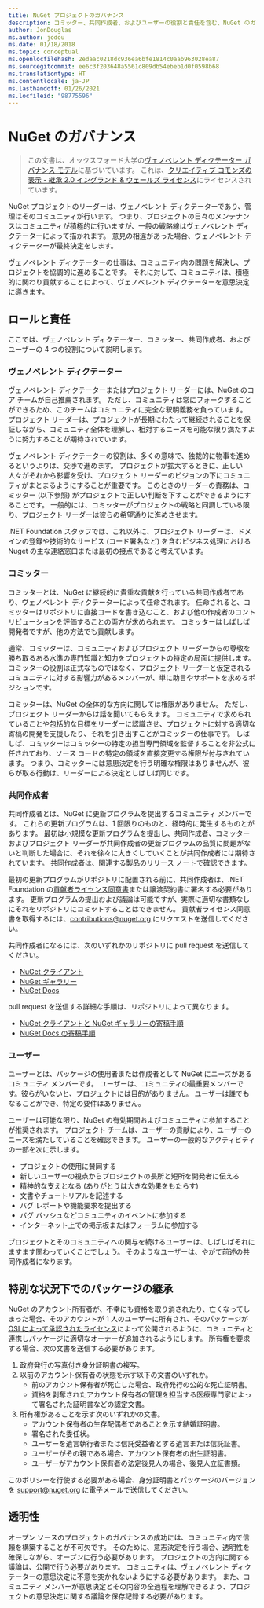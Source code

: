 ```yaml
---
title: NuGet プロジェクトのガバナンス
description: コミッター、共同作成者、およびユーザーの役割と責任を含む、NuGet のガバナンス モデル。
author: JonDouglas
ms.author: jodou
ms.date: 01/18/2018
ms.topic: conceptual
ms.openlocfilehash: 2edaac0218dc936ea6bfe1814c0aab963028ea87
ms.sourcegitcommit: ee6c3f203648a5561c809db54ebeb1d0f0598b68
ms.translationtype: HT
ms.contentlocale: ja-JP
ms.lasthandoff: 01/26/2021
ms.locfileid: "98775596"
---
```

# <a name="nuget-governance"></a>NuGet のガバナンス

> この文書は、オックスフォード大学の[ヴェノベレント ディクテーター ガバナンス モデル](http://www.oss-watch.ac.uk/resources/benevolentdictatorgovernancemodel)に基づいています。 これは、[クリエイティブ コモンズの表示 - 継承 2.0 イングランド & ウェールズ ライセンス](http://creativecommons.org/licenses/by-sa/2.0/uk/)にライセンスされています。

NuGet プロジェクトのリーダーは、ヴェノベレント ディクテーターであり、管理はそのコミュニティが行います。 つまり、プロジェクトの日々のメンテナンスはコミュニティが積極的に行いますが、一般の戦略線はヴェノベレント ディクテーターによって描かれます。 意見の相違があった場合、ヴェノベレント ディクテーターが最終決定をします。

ヴェノベレント ディクテーターの仕事は、コミュニティ内の問題を解決し、プロジェクトを協調的に進めることです。 それに対して、コミュニティは、積極的に関わり貢献することによって、ヴェノベレント ディクテーターを意思決定に導きます。

## <a name="roles-and-responsibilities"></a>ロールと責任

ここでは、ヴェノベレント ディクテーター、コミッター、共同作成者、およびユーザーの 4 つの役割について説明します。

### <a name="benevolent-dictator"></a>ヴェノベレント ディクテーター

ヴェノベレント ディクテーターまたはプロジェクト リーダーには、NuGet のコア チームが自己推薦されます。 ただし、コミュニティは常にフォークすることができるため、このチームはコミュニティに完全な釈明義務を負っています。 プロジェクト リーダーは、プロジェクトが長期にわたって継続されることを保証しながら、コミュニティ全体を理解し、相対するニーズを可能な限り満たすように努力することが期待されています。

ヴェノベレント ディクテーターの役割は、多くの意味で、独裁的に物事を進めるというよりは、交渉で進めます。 プロジェクトが拡大するときに、正しい人々がそれから影響を受け、プロジェクト リーダーのビジョンの下にコミュニティがまとまるようにすることが重要です。 このときのリーダーの責務は、コミッター (以下参照) がプロジェクトで正しい判断を下すことができるようにすることです。 一般的には、コミッターがプロジェクトの戦略と同調している限り、プロジェクト リーダーは彼らの希望通りに進めさせます。

.NET Foundation スタッフでは、これ以外に、プロジェクト リーダーは、ドメインの登録や技術的なサービス (コード署名など) を含むビジネス処理における Nuget の主な連絡窓口または最初の接点であると考えています。

### <a name="committers"></a>コミッター

コミッターとは、NuGet に継続的に貴重な貢献を行っている共同作成者であり、ヴェノベレント ディクテーターによって任命されます。 任命されると、コミッターはリポジトリに直接コードを書き込むこと、および他の作成者のコントリビューションを評価することの両方が求められます。 コミッターはしばしば開発者ですが、他の方法でも貢献します。

通常、コミッターは、コミュニティおよびプロジェクト リーダーからの尊敬を勝ち取るある水準の専門知識と知力をプロジェクトの特定の局面に提供します。 コミッターの役割は正式なものではなく、プロジェクト リーダーと仮定されるコミュニティに対する影響力があるメンバーが、単に助言やサポートを求めるポジションです。

コミッターは、NuGet の全体的な方向に関しては権限がありません。 ただし、プロジェクト リーダーからは話を聞いてもらえます。 コミュニティで求められていることや包括的な目標をリーダーに認識させ、プロジェクトに対する適切な寄稿の開発を支援したり、それを引き出すことがコミッターの仕事です。 しばしば、コミッターはコミッターの特定の担当専門領域を監督することを非公式に任されており、ソース コードの特定の領域を直接変更する権限が付与されています。 つまり、コミッターには意思決定を行う明確な権限はありませんが、彼らが取る行動は、リーダーによる決定としばしば同じです。

### <a name="contributors"></a>共同作成者

共同作成者とは、NuGet に更新プログラムを提出するコミュニティ メンバーです。 これらの更新プログラムは、1 回限りのものと、経時的に発生するものとがあります。 最初は小規模な更新プログラムを提出し、共同作成者、コミッターおよびプロジェクト リーダーが共同作成者の更新プログラムの品質に問題がないと判断した場合に、それを徐々に大きくしていくことが共同作成者には期待されています。 共同作成者は、関連する製品のリリース ノートで確認できます。

最初の更新プログラムがリポジトリに配置される前に、共同作成者は、.NET Foundation の[貢献者ライセンス同意書](http://en.wikipedia.org/wiki/Contributor_License_Agreement)または譲渡契約書に署名する必要があります。 更新プログラムの提出および議論は可能ですが、実際に適切な書類なしにそれをリポジトリにコミットすることはできません。 貢献者ライセンス同意書を取得するには、[contributions@nuget.org](mailto:contributions@nuget.org) にリクエストを送信してください。

共同作成者になるには、次のいずれかのリポジトリに pull request を送信してください。

- [NuGet クライアント](https://github.com/NuGet/NuGet.Client)
- [NuGet ギャラリー](https://github.com/nuget/nugetgallery)
- [NuGet Docs](https://github.com/nuget/nugetdocs)

pull request を送信する詳細な手順は、リポジトリによって異なります。

- [NuGet クライアントと NuGet ギャラリーの寄稿手順](https://github.com/NuGet/Home/wiki/Contributing-to-NuGet)
- [NuGet Docs の寄稿手順](https://github.com/NuGet/NuGetDocs/wiki/Contributing-to-NuGet-Documentation)

### <a name="users"></a>ユーザー

ユーザーとは、パッケージの使用者または作成者として NuGet にニーズがあるコミュニティ メンバーです。 ユーザーは、コミュニティの最重要メンバーです。彼らがいないと、プロジェクトには目的がありません。 ユーザーは誰でもなることができ、特定の要件はありません。

ユーザーは可能な限り、NuGet の有効期間およびコミュニティに参加することが推奨されます。 プロジェクト チームは、ユーザーの貢献により、ユーザーのニーズを満たしていることを確認できます。 ユーザーの一般的なアクティビティの一部を次に示します。

- プロジェクトの使用に賛同する
- 新しいユーザーの視点からプロジェクトの長所と短所を開発者に伝える
- 精神的な支えとなる (ありがとうは大きな効果をもたらす)
- 文書やチュートリアルを記述する
- バグ レポートや機能要求を提出する
- バグ バッシュなどコミュニティのイベントに参加する
- インターネット上での掲示板またはフォーラムに参加する

プロジェクトとそのコミュニティへの関与を続けるユーザーは、しばしばそれにますます関わっていくことでしょう。 そのようなユーザーは、やがて前述の共同作成者になります。

## <a name="package-succession-under-special-circumstances"></a>特別な状況下でのパッケージの継承

NuGet のアカウント所有者が、不幸にも資格を取り消されたり、亡くなってしまった場合、そのアカウントが 1 人のユーザーに所有され、そのパッケージが [OSI によって承認されたライセンス](https://opensource.org/licenses/alphabetical)によって公開されるように、コミュニティと連携しパッケージに適切なオーナーが追加されるようにします。 所有権を要求する場合、次の文書を送信する必要があります。

1. 政府発行の写真付き身分証明書の複写。
1. 以前のアカウント保有者の状態を示す以下の文書のいずれか。 
    - 前のアカウント保有者が死亡した場合、政府発行の公的な死亡証明書。
    - 資格を剥奪されたアカウント保有者の管理を担当する医療専門家によって署名された証明書などの認定文書。
1. 所有権があることを示す次のいずれかの文書。 
    - アカウント保有者の生存配偶者であることを示す結婚証明書。
    - 署名された委任状。
    - ユーザーを遺言執行者または信託受益者とする遺言または信託証書。
    - ユーザーがその親である場合、アカウント保有者の出生証明書。
    - ユーザーがアカウント保有者の法定後見人の場合、後見人立証書類。

このポリシーを行使する必要がある場合、身分証明書とパッケージのバージョンを [support@nuget.org](mailto:support@nuget.org) に電子メールで送信してください。

## <a name="transparency"></a>透明性

オープン ソースのプロジェクトのガバナンスの成功には、コミュニティ内で信頼を構築することが不可欠です。 そのために、意志決定を行う場合、透明性を確保しながら、オープンに行う必要があります。 プロジェクトの方向に関する議論は、公開で行う必要があります。 コミュニティは、ヴェノベレント ディクテーターの意思決定に不意を突かれないようにする必要があります。 また、コミュニティ メンバーが意思決定とその内容の全過程を理解できるよう、プロジェクトの意思決定に関する議論を保存記録する必要があります。
